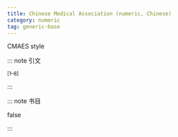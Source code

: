 ```yaml
---
title: Chinese Medical Association (numeric, Chinese)
category: numeric
tag: generic-base
---
```


<!-- 此文件由脚本自动生成，请勿手动修改！ -->

CMAES style


::: note 引文

<sup>[1–8]</sup>

:::



::: note 书目

false

:::

<!-- more -->